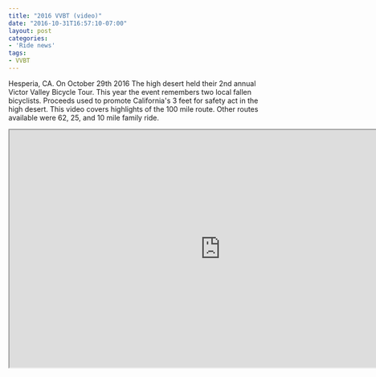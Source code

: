 ```yaml
---
title: "2016 VVBT (video)"
date: "2016-10-31T16:57:10-07:00"
layout: post
categories:
- 'Ride news'
tags:
- VVBT
---
```


Hesperia, CA. On October 29th 2016 The high desert held their 2nd annual Victor Valley Bicycle Tour. This year the event remembers two local fallen bicyclists. Proceeds used to promote California's 3 feet for safety act in the high desert. This video covers highlights of the 100 mile route. Other routes available were 62, 25, and 10 mile family ride.

<iframe allow="accelerometer; autoplay; encrypted-media; gyroscope; picture-in-picture" allowfullscreen="" height="473" loading="lazy" src="https://www.youtube.com/embed/N7ENPfSI_Ys?feature=oembed" title="Victor Valley Bicycle Tour 2016" width="840"></iframe>
